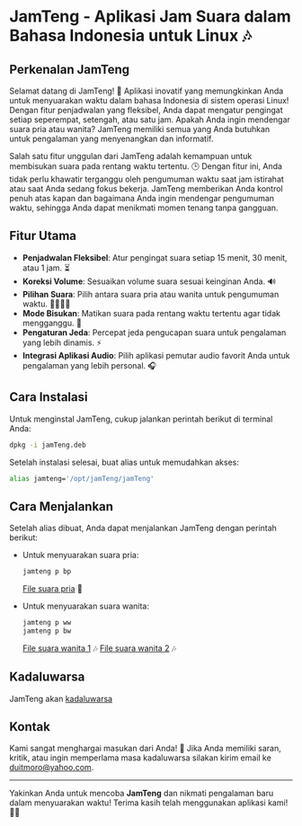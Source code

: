 # JamTeng - Aplikasi Jam Suara dalam Bahasa Indonesia untuk Linux 🎶

## Perkenalan JamTeng
Selamat datang di JamTeng! 🌟 Aplikasi inovatif yang memungkinkan Anda untuk menyuarakan waktu dalam bahasa Indonesia di sistem operasi Linux! Dengan fitur penjadwalan yang fleksibel, Anda dapat mengatur pengingat setiap seperempat, setengah, atau satu jam. Apakah Anda ingin mendengar suara pria atau wanita? JamTeng memiliki semua yang Anda butuhkan untuk pengalaman yang menyenangkan dan informatif.

Salah satu fitur unggulan dari JamTeng adalah kemampuan untuk membisukan suara pada rentang waktu tertentu. 🕒 Dengan fitur ini, Anda tidak perlu khawatir terganggu oleh pengumuman waktu saat jam istirahat atau saat Anda sedang fokus bekerja. JamTeng memberikan Anda kontrol penuh atas kapan dan bagaimana Anda ingin mendengar pengumuman waktu, sehingga Anda dapat menikmati momen tenang tanpa gangguan.

## Fitur Utama
- **Penjadwalan Fleksibel**: Atur pengingat suara setiap 15 menit, 30 menit, atau 1 jam. ⏳
- **Koreksi Volume**: Sesuaikan volume suara sesuai keinginan Anda. 🔊
- **Pilihan Suara**: Pilih antara suara pria atau wanita untuk pengumuman waktu. 👨‍🦰👩‍🦰
- **Mode Bisukan**: Matikan suara pada rentang waktu tertentu agar tidak mengganggu. 🤫
- **Pengaturan Jeda**: Percepat jeda pengucapan suara untuk pengalaman yang lebih dinamis. ⚡
- **Integrasi Aplikasi Audio**: Pilih aplikasi pemutar audio favorit Anda untuk pengalaman yang lebih personal. 🎧

## Cara Instalasi
Untuk menginstal JamTeng, cukup jalankan perintah berikut di terminal Anda:

```bash
dpkg -i jamTeng.deb
```

Setelah instalasi selesai, buat alias untuk memudahkan akses:

```bash
alias jamteng='/opt/jamTeng/jamTeng'
```

## Cara Menjalankan
Setelah alias dibuat, Anda dapat menjalankan JamTeng dengan perintah berikut:

- Untuk menyuarakan suara pria:
  ```bash
  jamteng p bp
  ```
  [File suara pria](jamTeng/opt/jamTeng/mp3/buatanSendiri/id/pria) 🎤

- Untuk menyuarakan suara wanita:
  ```bash
  jamteng p ww
  jamteng p bw
  ```
  [File suara wanita 1](jamTeng/opt/jamTeng/mp3/wide8/id/wanita) 🎶
  [File suara wanita 2](jamTeng/opt/jamTeng/mp3/buatanSendiri/id/wanita) 🎶
  
## Kadaluwarsa
JamTeng akan [kadaluwarsa](jamTeng/kadaluwarsa.txt) 

## Kontak
Kami sangat menghargai masukan dari Anda! 💌 Jika Anda memiliki saran, kritik, atau ingin memperlama masa kadaluwarsa  silakan kirim email ke [duitmoro@yahoo.com](mailto:duitmoro@yahoo.com).

---

Yakinkan Anda untuk mencoba **JamTeng** dan nikmati pengalaman baru dalam menyuarakan waktu! Terima kasih telah menggunakan aplikasi kami! 🙌✨
